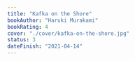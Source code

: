 ```yaml
---
title: "Kafka on the Shore"
bookAuthor: "Haruki Murakami"
bookRating: 4
cover: "./cover/kafka-on-the-shore.jpg"
status: 3
dateFinish: "2021-04-14"
---
```

